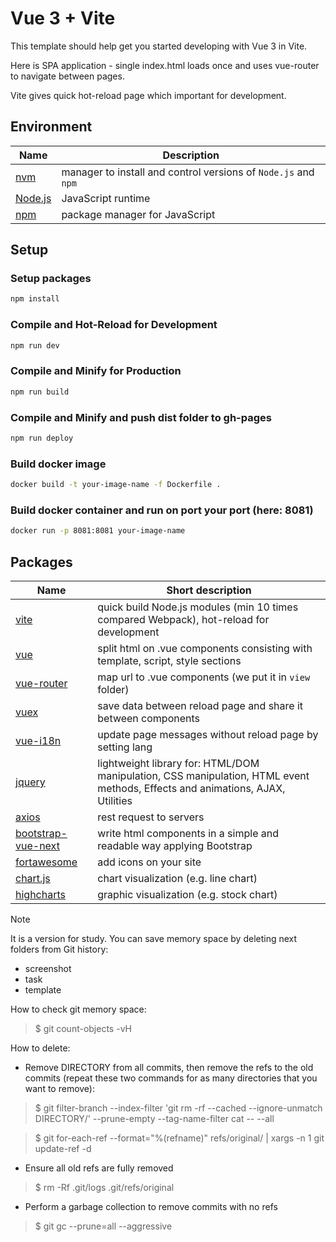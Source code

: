 # Vue 3 + Vite

This template should help get you started developing with Vue 3 in Vite.

Here is SPA application - single index.html loads once and uses vue-router to navigate between pages.

Vite gives quick hot-reload page which important for development.

## Environment
| Name    | Description                                                    |
|---------|----------------------------------------------------------------|
| [nvm](https://github.com/nvm-sh/nvm/)     | manager to install and control versions of `Node.js` and `npm` |
| [Node.js](https://nodejs.org/en/)  | JavaScript runtime                                             |
| [npm](https://www.npmjs.com/)      | package manager for JavaScript                                 |

## Setup

### Setup packages

```sh
npm install
```

### Compile and Hot-Reload for Development

```sh
npm run dev
```

### Compile and Minify for Production

```sh
npm run build
```

### Compile and Minify and push dist folder to gh-pages

```sh
npm run deploy
```

### Build docker image

```sh
docker build -t your-image-name -f Dockerfile .
```

### Build docker container and run on port your port (here: 8081)

```sh
docker run -p 8081:8081 your-image-namе
```

## Packages
| Name           | Short description                                                                                                             |
|----------------|-------------------------------------------------------------------------------------------------------------------------------|
| [vite](https://vite.dev/guide/)           | quick build Node.js modules (min 10 times compared Webpack), hot-reload for development                                       |
| [vue](https://vuejs.org/)              | split html on .vue components consisting with template, script, style sections                                                |
| [vue-router](https://router.vuejs.org/)     | map url to .vue components (we put it in `view` folder)                                                                       |
| [vuex](https://vuex.vuejs.org/)           | save data between reload page and share it between components                                                                 |
| [vue-i18n](https://vue-i18n.intlify.dev/)       | update page messages without reload page by setting lang                                                                      |
| [jquery](https://jquery.com/ )         | lightweight library for: HTML/DOM manipulation, CSS manipulation, HTML event methods, Effects and animations, AJAX, Utilities |
| [axios](https://axios-rest.com/)          | rest request to servers                                                                                                       |
| [bootstrap-vue-next](https://bootstrap-vue-next.github.io/bootstrap-vue-next/) | write html components in a simple and readable way applying Bootstrap                                                         |
| [fortawesome](https://fontawesome.com/)    | add icons on your site                                                                                                        |
| [chart.js](https://www.chartjs.org/)       | chart visualization  (e.g. line chart)                                                                                        |
| [highcharts](https://www.highcharts.com/)     | graphic visualization (e.g. stock chart)                                                                                      |

> [!NOTE]  
> It is a version for study. You can save memory space by deleting next folders from Git history:
> - screenshot
> - task
> - template
> 
> How to check git memory space:
>> $ git count-objects -vH
>
> How to delete:
> - Remove DIRECTORY from all commits, then remove the refs to the old commits
    (repeat these two commands for as many directories that you want to remove):
>> $ git filter-branch --index-filter 'git rm -rf --cached --ignore-unmatch DIRECTORY/' --prune-empty --tag-name-filter cat -- --all
>
>> $ git for-each-ref --format="%(refname)" refs/original/ | xargs -n 1 git update-ref -d
> - Ensure all old refs are fully removed
>> $ rm -Rf .git/logs .git/refs/original
>
> - Perform a garbage collection to remove commits with no refs
>> $ git gc --prune=all --aggressive